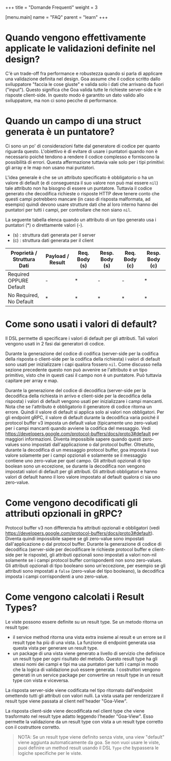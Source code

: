 +++
title = "Domande Frequenti"
weight = 3

[menu.main]
name = "FAQ"
parent = "learn"
+++

# Quando vengono effettivamente applicate le validazioni definite nel design?

C'è un trade-off fra performance e robustezza quando si parla di applicare una validazione
definita nel design. Goa assume che il codice scritto dallo sviluppatore "faccia 
le cose giuste" e valida solo i dati che arrivano da fuori ("input"). Questo 
significa che Goa valida tutte le richieste server-side e le risposte 
client-side. In questo modo è garantito un dato valido allo sviluppatore,
ma non ci sono pecche di performance.

# Quando un campo di una struct generata è un puntatore?

Ci sono un po' di considerazioni fatte dal generatore di codice per quanto 
riguarda questo. L'obiettivo è di evitare di usare i puntatori quando
non è necessario poiché tendono a rendere il codice complesso e forniscono
la possibilità di errori. Questa affermazione tuttavia vale solo per i tipi
primitivi: gli array e le map non usano mai puntatori.

L'idea generale è che se un attributo specificato è obbligatorio o ha un valore
di default (e di conseguenza il suo valore non può mai essere `nil`) tale
attributo non ha bisogno di essere un puntatore. Tuttavia il codice generato che
decodifica richieste o risposte HTTP deve tenere conto che questi campi potrebbero 
mancare (in caso di risposta malformata, ad esempio) quindi devono usare strutture
dati che al loro interno hanno dei puntatori per tutti i campi, per controllare 
che non siano `nil`.

La seguente tabella elenca quando un attributo di un tipo generato usa i puntatori
 (\*) o direttamente valori (-).

* (s) : struttura dati generata per il server
* (c) : struttura dati generata per il client

| Proprietà / Struttura Dati  | Payload / Result | Req. Body (s) | Resp. Body (s) | Req. Body (c) | Resp. Body (c) |
------------------------------|------------------|---------------|----------------|---------------|----------------|
| Required OPPURE Default     | -                | *             | -              | -             | *              |
| No Required, No Default     | *                | *             | *              | *             | *              |

# Come sono usati i valori di default?

Il DSL permette di specificare i valori di default per gli attributi. Tali valori
vengono usati in 2 fasi dai generatori di codice.

Durante la generazione del codice di codifica (server-side per la codifica della
risposta o client-side per la codifica della richiesta) i valori di default sono
usati per inizializzare i capi qualora fossero `nil`. Come discusso nella sezione
precedente questo non può avvenire se l'attributo è un tipo primitivo, visto che
in questi casi il campo non è un puntatore. Può tuttavia capitare per array e map.

Durante la generazione del codice di decodifica (server-side per la decodifica
della richiesta in arrivo e client-side per la decodifica della risposta) i valori
di default vengono usati per inizializzare i campi mancanti. Nota che se l'attributo
è obbligatorio il generatore di codice ritorna un errore. Quindi il valore di
default si applica solo ai valori non obbligatori. Per gli endpoint gRPC, il 
valore di default durante la decodifica varia poiché il protocol buffer v3 imposta
un default value (tipicamente uno zero-value) per i campi mancanti quando avviene
la codifica del messaggio. Vedi https://developers.google.com/protocol-buffers/docs/proto3#default
per maggiori informazioni. Diventa impossibile sapere quando questi zero-values
sono impostati dall'applicazione o dal protocol buffer. Oltretutto, durante la
decodifica di un messaggio protocol buffer, goa imposta il suo valore solamente
per i campi opzionali e solamente se il messaggio contiene uno zero-value per
quel campo. Gli attributi opzionali di tipo boolean sono un eccezione, se durante
la decodifica non vengono impostati valori di default per gli attributi.
Gli attributi obbligatori e hanno valori di default hanno il loro valore impostato
al default qualora ci sia uno zero-value.

# Come vengono decodificati gli attributi opzionali in gRPC?

Protocol buffer v3 non differenzia fra attributi opzionali e obbligatori
(vedi https://developers.google.com/protocol-buffers/docs/proto3#default).
Diventa quindi impossibile sapere se gli zero-value sono impostati dall'applicazione
o dal protocol buffer. Durante la generazione di codice di decodifica (server-side
per decodificare le richieste protocol buffer e client-side per le risposte),
gli attributi opzionali sono impostati a valori non-nil solamente se i campi
protocol buffer corrispondenti non sono zero-values. Gli attributi opzionali
di tipo booleano sono un'eccezione, per esempio se gli attributi sono impostati
a `false` (zero-value del tipo booleano), la decodifica imposta i campi 
corrispondenti a uno zero-value.

# Come vengono calcolati i Result Types?

Le viste possono essere definite su un result type. Se un metodo ritorna un 
result type:
* il service method ritorna una vista extra insieme al result e un errore se
  il result type ha più di una vista. La funzione di endpoint generata usa
  questa vista per generare un result type.
* un package di una vista viene generato a livello di servizio che definisce un
  result type per ogni risultato del metodo. Questo result type ha gli stessi
  nomi dei campi e tipi ma usa puntatori per tutti i campi in modo che la 
  logica di validazione può essere generata. I costruttori vengono generati in
  un service package per convertire un result type in un result type con vista
  e viceversa.

La risposta server-side viene codificata nel tipo ritornato dall'endpoint
omettendo tutti gli attributi con valori nulli.
La vista usata per renderizzare il result type viene passata al client 
nell'header "Goa-View".

La risposta client-side viene decodificata nel client type che viene trasformato
nel result type adatto leggendo l'header "Goa-View". Esso permette la validazione
da un result type con vista a un result type corretto con il costruttore corretto.

>NOTA: Se un result type viene definito senza viste, una view "default" viene aggiunta
>automaticamente da goa. Se non vuoi usare le viste, puoi definire un method
>result usando il DSL `Type` che bypassera le logiche specifiche per le viste.
